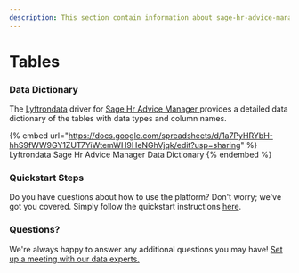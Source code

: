 ```yaml
---
description: This section contain information about sage-hr-advice-manager connector tables information
---
```


# Tables

### Data Dictionary

The [Lyftrondata](https://www.lyftrondata.com/) driver for [Sage Hr Advice Manager](https://www.lyftrondata.com/integration/sage-hr-advice-manager/)[ ](https://www.lyftrondata.com/integration/sage-hr-advice-manager/)provides a detailed data dictionary of the tables with data types and column names.

{% embed url="https://docs.google.com/spreadsheets/d/1a7PyHRYbH-hhS9fWW9GY1ZUT7YiWtemWH9HeNGhVjqk/edit?usp=sharing" %}
Lyftrondata Sage Hr Advice Manager Data Dictionary
{% endembed %}

### Quickstart Steps

Do you have questions about how to use the platform? Don't worry; we've got you covered. Simply follow the quickstart instructions [here](../../../../quickstart-steps.md).

### Questions? <a href="#questions" id="questions"></a>

We're always happy to answer any additional questions you may have! [Set up a meeting with our data experts.](https://www.lyftrondata.com/book-a-meeting/)

